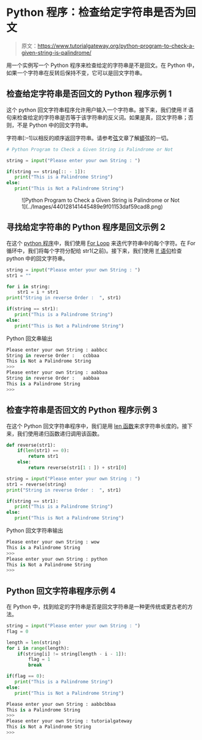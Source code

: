 # Python 程序：检查给定字符串是否为回文

> 原文：<https://www.tutorialgateway.org/python-program-to-check-a-given-string-is-palindrome/>

用一个实例写一个 Python 程序来检查给定的字符串是不是回文。在 Python 中，如果一个字符串在反转后保持不变，它可以是回文字符串。

## 检查给定字符串是否回文的 Python 程序示例 1

这个 python 回文字符串程序允许用户输入一个字符串。接下来，我们使用 If 语句来检查给定的字符串是否等于该字符串的反义词。如果是真，回文字符串；否则，不是 Python 中的回文字符串。

字符串[:–1]以相反的顺序返回字符串。请参考[弦](https://www.tutorialgateway.org/python-string/)文章了解[蟒](https://www.tutorialgateway.org/python-tutorial/)弦的一切。

```py
# Python Program to Check a Given String is Palindrome or Not

string = input("Please enter your own String : ")

if(string == string[:: - 1]):
   print("This is a Palindrome String")
else:
   print("This is Not a Palindrome String")
```

<figure class="wp-block-image">![Python Program to Check a Given String is Palindrome or Not 1](../Images/440128141445489e9f01153daf59cad8.png)</figure>

## 寻找给定字符串的 Python 程序是回文示例 2

在这个 [python 程序](https://www.tutorialgateway.org/python-programming-examples/)中，我们使用 [For Loop](https://www.tutorialgateway.org/python-for-loop/) 来迭代字符串中的每个字符。在 For 循环中，我们将每个字符分配给 str1(之前)。接下来，我们使用 [If 语句](https://www.tutorialgateway.org/python-if-statement/)检查 python 中的回文字符串。

```py
string = input("Please enter your own String : ")
str1 = ""

for i in string:
    str1 = i + str1  
print("String in reverse Order :  ", str1)

if(string == str1):
   print("This is a Palindrome String")
else:
   print("This is Not a Palindrome String")
```

Python 回文串输出

```py
Please enter your own String : aabbcc
String in reverse Order :   ccbbaa
This is Not a Palindrome String
>>> 
Please enter your own String : aabbaa
String in reverse Order :   aabbaa
This is a Palindrome String
>>> 
```

## 检查字符串是否回文的 Python 程序示例 3

在这个 Python 回文字符串程序中，我们是用 [len 函数](https://www.tutorialgateway.org/python-len-function/)来求字符串长度的。接下来，我们使用递归函数递归调用该函数。

```py
def reverse(str1):
    if(len(str1) == 0):
        return str1
    else:
        return reverse(str1[1 : ]) + str1[0]

string = input("Please enter your own String : ")
str1 = reverse(string)
print("String in reverse Order :  ", str1)

if(string == str1):
   print("This is a Palindrome String")
else:
   print("This is Not a Palindrome String")
```

Python 回文字符串输出

```py
Please enter your own String : wow
This is a Palindrome String
>>> 
Please enter your own String : python
This is Not a Palindrome String
>>> 
```

## Python 回文字符串程序示例 4

在 Python 中，找到给定的字符串是否是回文字符串是一种更传统或更古老的方法。

```py
string = input("Please enter your own String : ")
flag = 0

length = len(string)
for i in range(length):
    if(string[i] != string[length - i - 1]):
        flag = 1
        break

if(flag == 0):
   print("This is a Palindrome String")
else:
   print("This is Not a Palindrome String")
```

```py
Please enter your own String : aabbcbbaa
This is a Palindrome String
>>> 
Please enter your own String : tutorialgateway
This is Not a Palindrome String
>>>
```